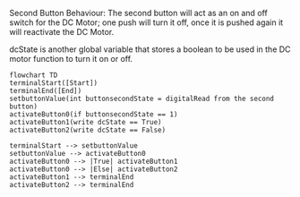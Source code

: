 Second Button Behaviour: The second button will act as an on and off switch for the DC Motor; one push will turn it off, once it is pushed again it will reactivate the DC Motor.

dcState is another global variable that stores a boolean to be used in the DC motor function to turn it on or off.

```mermaid
flowchart TD
terminalStart([Start])
terminalEnd([End])
setbuttonValue(int buttonsecondState = digitalRead from the second button)
activateButton0(if buttonsecondState == 1)
activateButton1(write dcState == True)
activateButton2(write dcState == False)
   
terminalStart --> setbuttonValue
setbuttonValue --> activateButton0
activateButton0 --> |True| activateButton1
activateButton0 --> |Else| activateButton2
activateButton1 --> terminalEnd
activateButton2 --> terminalEnd
```

